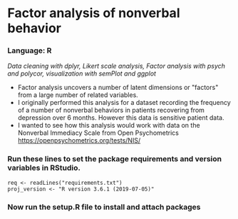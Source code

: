 # Factor analysis of nonverbal behavior
### Language: R
*Data cleaning with dplyr, Likert scale analysis, Factor analysis with psych and polycor, visualization with semPlot and ggplot*

- Factor analysis uncovers a number of latent dimensions or "factors" from a large number of related variables. 
- I originally performed this analysis for a dataset recording the frequency of a number of nonverbal behaviors in patients recovering from depression over 6 months. However this data is sensitive patient data.
- I wanted to see how this analysis would work with data on the Nonverbal Immediacy Scale from Open Psychometrics <https://openpsychometrics.org/tests/NIS/>

### Run these lines to set the package requirements and version variables in RStudio. 
```{r}
req <- readLines("requirements.txt")
proj_version <- "R version 3.6.1 (2019-07-05)"
```

### Now run the setup.R file to install and attach packages


